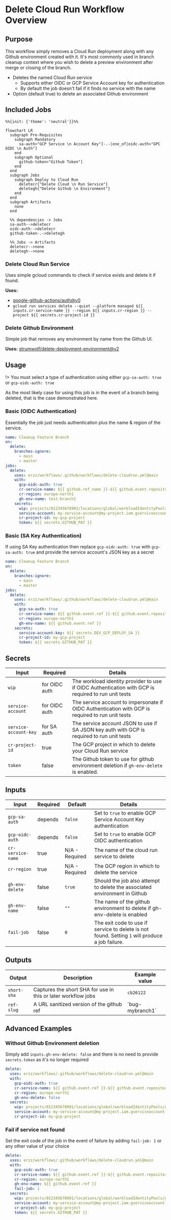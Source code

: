 # Delete Cloud Run Workflow Overview

## Purpose

This workflow simply removes a Cloud Run deployment along with any Github environment created with it. It's most commonly used in branch cleanup context where you wish to delete a preview environment after merge or closing of the branch.

- Deletes the named Cloud Run service
  - Supports either OIDC or GCP Service Account key for authentication
  - By default the job doesn't fail if it finds no service with the name
- Option (default true) to delete an associated Github environment

## Included Jobs

```mermaid
%%{init: {'theme': 'neutral'}}%%

flowchart LR
  subgraph Pre-Requisites
    subgraph Mandatory
      sa-auth>"GCP Service \n Account Key"]-.-|one_of|oidc-auth>"GPC OIDC \n Auth"]
    end
    subgraph Optional
      github-token>"Github Token"]
    end
  end
  subgraph Jobs
    subgraph Deploy to Cloud Run
      deletecr{"Delete Cloud \n Run Service"}
      deletegh{"Delete Github \n Environment"}
    end
  end
  subgraph Artifacts
    none
  end

  %% dependencies -> Jobs
  sa-auth-->deletecr
  oidc-auth-->deletecr
  github-token-.->deletegh

  %% Jobs -> Artifacts
  deletecr-->none
  deletegh-->none
```

### Delete Cloud Run Service

Uses simple gcloud commands to check if service exists and delete it if found. 

**Uses:**
  - [google-github-actions/auth@v0](https://github.com/google-github-actions/auth)
  - `gcloud run services delete --quiet --platform managed ${{ inputs.cr-service-name }} --region ${{ inputs.cr-region }} --project ${{ secrets.cr-project-id }}`

### Delete Github Environment

Simple job that removes any environment by name from the Github UI.

**Uses:** [strumwolf/delete-deployment-environment@v2](https://github.com/strumwolf/delete-deployment-environment)


## Usage

!> You must select a type of authentication using either `gcp-sa-auth: true` or `gcp-oidc-auth: true`

As the most likely case for using this job is in the event of a branch being deleted, that is the case demonstrated here.

### Basic (OIDC Authentication)

Essentially the job just needs authentication plus the name & region of the service. 

```yaml
name: Cleanup Feature Branch
on:
  delete:
    branches-ignore:
      - main
      - master
jobs:
  delete:
    uses: erzz/workflows/.github/workflows/delete-cloudrun.yml@main
    with:
      gcp-oidc-auth: true
      cr-service-name: ${{ github.ref_name }}-${{ github.event.repository.name }}
      cr-region: europe-north1
      gh-env-name: test-branch1
    secrets:
      wip: projects/012345678901/locations/global/workloadIdentityPools/github/providers/github
      service-account: my-service-account@my-project.iam.gserviceaccount.com
      cr-project-id: my-gcp-project
      token: ${{ secrets.GITHUB_PAT }}
```

### Basic (SA Key Authentication)

If using SA Key authentication then replace `gcp-oidc-auth: true` with `gcp-sa-auth: true` and provide the service account's JSON key as a secret

```yaml
name: Cleanup Feature Branch
on:
  delete:
    branches-ignore:
      - main
      - master
jobs:
  delete:
    uses: erzz/workflows/.github/workflows/delete-cloudrun.yml@main
    with:
      gcp-sa-auth: true
      cr-service-name: ${{ github.event.ref }}-${{ github.event.repository.name }}
      cr-region: europe-north1
      gh-env-name: ${{ github.event.ref }}
    secrets:
      service-account-key: ${{ secrets.DEV_GCP_DEPLOY_SA }}
      cr-project-id: my-gcp-project
      token: ${{ secrets.GITHUB_PAT }}
```

## Secrets

| Input                 | Required      | Details                                                                                             |
| --------------------- | ------------- | --------------------------------------------------------------------------------------------------- |
| `wip`                 | for OIDC auth | The workload identity provider to use if OIDC Authentication with GCP is required to run unit tests |
| `service-account`     | for OIDC auth | The service account to impersonate if OIDC Authentication with GCP is required to run unit tests    |
| `service-account-key` | for SA auth   | The service account JSON to use if SA JSON key auth with GCP is required to run unit tests          |
| `cr-project-id`       | true          | The GCP project in which to delete your Cloud Run service                                           |
| `token`               | false         | The Github token to use for github environment deletion if `gh-env-delete` is enabled.              |

## Inputs

| Input             | Required | Default        | Details                                                                                         |
| ----------------- | -------- | -------------- | ----------------------------------------------------------------------------------------------- |
| `gcp-sa-auth`     | depends  | `false`        | Set to `true` to enable GCP Service Account Key authentication                                  |
| `gcp-oidc-auth`   | depends  | `false`        | Set to `true` to enable GCP OIDC authentication                                                 |
| `cr-service-name` | true     | N/A - Required | The name of the cloud run service to delete                                                     |
| `cr-region`       | true     | N/A - Required | The GCP region in which to delete the service                                                   |
| `gh-env-delete`   | false    | `true`         | Should the job also attempt to delete the associated environment in Github                      |
| `gh-env-name`     | false    | `""`           | The name of the github environment to delete if gh-env-delete is enabled                        |
| `fail-job`        | false    | `0`            | The exit code to use if service to delete is not found. Setting `1` will produce a job failure. |

## Outputs

| Output       | Description                                                   | Example value   |
| ------------ | ------------------------------------------------------------- | --------------- |
| `short-sha`  | Captures the short SHA for use in this or later workflow jobs | `cb26122`       |
| `ref-slug`   | A URL sanitized version of the github ref                     | `bug-mybranch1´ |

## Advanced Examples

### Without Github Environment deletion

Simply add `inputs.gh-env-delete: false` and there is no need to provide `secrets.token` as it's no longer required

```yaml
delete:
  uses: erzz/workflows/.github/workflows/delete-cloudrun.yml@main
  with:
    gcp-oidc-auth: true
    cr-service-name: ${{ github.event.ref }}-${{ github.event.repository.name }}
    cr-region: europe-north1
    gh-env-delete: false
  secrets:
    wip: projects/012345678901/locations/global/workloadIdentityPools/github/providers/github
    service-account: my-service-account@my-project.iam.gserviceaccount.com
    cr-project-id: my-gcp-project
```

### Fail if service not found

Set the exit code of the job in the event of failure by adding `fail-job: 1` or any other value of your choice

```yaml
delete:
  uses: erzz/workflows/.github/workflows/delete-cloudrun.yml@main
  with:
    gcp-oidc-auth: true
    cr-service-name: ${{ github.event.ref }}-${{ github.event.repository.name }}
    cr-region: europe-north1
    gh-env-name: ${{ github.event.ref }}
    fail-job: 1
  secrets:
    wip: projects/012345678901/locations/global/workloadIdentityPools/github/providers/github
    service-account: my-service-account@my-project.iam.gserviceaccount.com
    cr-project-id: my-gcp-project
    token: ${{ secrets.GITHUB_PAT }}
```
